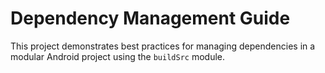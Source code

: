 # Dependency Management Guide

This project demonstrates best practices for managing dependencies in a modular Android project using the `buildSrc` module.
